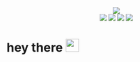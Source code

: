 

<html> 
  <head> 
   
  </head>
  <body>
    <div id="header" align="center" >
   <img src="https://media.giphy.com/media/u2pmTWUi0MXjyrMaVj/giphy.gif" />
  
</div>
    <div class="social" align="center">
      <img src="https://img.shields.io/badge/Facebook-1877F2?style=for-the-badge&logo=facebook&logoColor=white"/>
      <img src="https://img.shields.io/badge/Instagram-E4405F?style=for-the-badge&logo=instagram&logoColor=white"/>
      <img src="https://img.shields.io/badge/Gmail-D14836?style=for-the-badge&logo=gmail&logoColor=white"/>
      <img src="https://img.shields.io/badge/Twitter-1DA1F2?style=for-the-badge&logo=twitter&logoColor=white"/>
    </div>
    <h1>
  hey there
  <img src="https://media.giphy.com/media/hvRJCLFzcasrR4ia7z/giphy.gif" width="30px"/>
</h1>
  </body>
</html>
